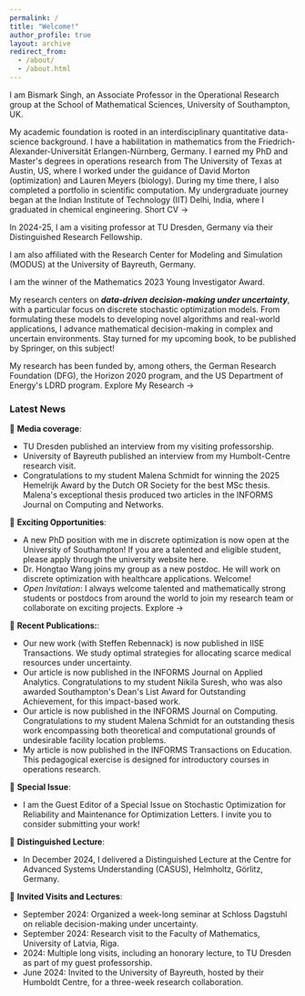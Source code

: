 ```yaml
---
permalink: /
title: "Welcome!"
author_profile: true
layout: archive          
redirect_from: 
  - /about/
  - /about.html
---
```


I am Bismark Singh, an Associate Professor in the Operational Research group at the School of Mathematical Sciences, University of Southampton, UK. 

My academic foundation is rooted in an interdisciplinary quantitative data-science background. I have a habilitation in mathematics from the Friedrich-Alexander-Universität Erlangen-Nürnberg, Germany.  I earned my PhD and Master's degrees in operations research from The University of Texas at Austin, US, where I worked under the guidance of David Morton (optimization) and Lauren Meyers (biology). During my time there, I also completed a portfolio in scientific computation. My undergraduate journey began at the Indian Institute of Technology (IIT) Delhi, India, where I graduated in chemical engineering.  <a href="/cv/" style="text-decoration: none;">Short CV →</a>

In 2024-25, I am a visiting professor at TU Dresden, Germany via their <a href="https://tu-dresden.de/bu/wirtschaft/die-fakultaet/news/auszeichnung-von-associate-professor-bismark-singh-als-distinguished-research-fellow" style="text-decoration: none;">Distinguished Research Fellowship</a>.

I am also affiliated with the <a href="https://www.modus.uni-bayreuth.de/en/members/application-team/Singh/index.php" style="text-decoration: none;">Research Center for Modeling and Simulation (MODUS)</a> at the University of Bayreuth, Germany.

I am the winner of the Mathematics 2023 <a href="https://www.mdpi.com/journal/mathematics/awards/2137" style="text-decoration: none;">Young Investigator Award</a>. 

My research centers on ***data-driven decision-making under uncertainty***, with a particular focus on discrete stochastic optimization models. From formulating these models to developing novel algorithms and real-world applications, I advance mathematical decision-making in complex and uncertain environments. Stay turned for my upcoming book, to be published by Springer, on this subject!

My research has been funded by, among others, the German Research Foundation (DFG), the Horizon 2020 program, and the US Department of Energy's LDRD program. <a href="/research/" style="text-decoration: none;">Explore My Research →</a>


### Latest News


🎉 **Media coverage**: 
-   TU Dresden published an <a href="https://tu-dresden.de/bu/wirtschaft/forschung/interview-bismark-singh" style="text-decoration: none;">interview</a> from my visiting professorship.
-   University of Bayreuth published an <a href="https://www.humboldt-centre.uni-bayreuth.de/en/fellows-and-grantees/interview_Singh/index.html" style="text-decoration: none;">interview</a> from my Humbolt-Centre research visit.
-   Congratulations to my student Malena Schmidt for winning the <a href="https://www.vvsor.nl/articles/hemelrijk-award-winner-2025/" style="text-decoration: none;">2025 Hemelrijk Award</a> by the Dutch OR Society for the best MSc thesis. Malena's exceptional thesis produced two articles in the INFORMS Journal on Computing and Networks. 

🎉 **Exciting Opportunities**:
  - A <a href="https://www.findaphd.com/phds/project/mathematically-modeling-systems-resilient-against-unforeseen-attacks/?p177266" style="text-decoration: none;">new PhD position</a> with me in discrete optimization is now open at the University of Southampton! If you are a talented and eligible student, please apply through the university website here.
  - <a href="https://scholar.google.com/citations?user=M6RoyZAAAAAJ&hl=en" style="text-decoration: none;">Dr. Hongtao Wang</a> joins my group as a new postdoc. He will work on discrete optimization with healthcare applications. Welcome!
  - *Open Invitation*: I always welcome talented and mathematically strong students or postdocs from around the world to join my research team or collaborate on exciting projects. <a href="/research/" style="text-decoration: none;">Explore →</a>
  
🎉 **Recent Publications:**: 
  - Our new work (with Steffen Rebennack) is now published in <a href="https://www.tandfonline.com/doi/full/10.1080/24725854.2025.2525918" style="text-decoration: none;">IISE Transactions</a>. We study optimal strategies for allocating scarce medical resources under uncertainty. 
  - Our article is now published in the <a href="https://pubsonline.informs.org/doi/10.1287/inte.2024.0160" style="text-decoration: none;">INFORMS Journal on Applied Analytics</a>. Congratulations to my student Nikila Suresh, who was also awarded Southampton's Dean's List Award for Outstanding Achievement, for this impact-based work.
  - Our article is now published in the <a href="https://pubsonline.informs.org/doi/10.1287/ijoc.2024.0693" style="text-decoration: none;">INFORMS Journal on Computing</a>. Congratulations to my student Malena Schmidt for an outstanding thesis work encompassing both theoretical and computational grounds of undesirable facility location problems. 
  - My article is now published in the <a href="https://pubsonline.informs.org/doi/10.1287/ited.2024.0112" style="text-decoration: none;">INFORMS Transactions on Education</a>. This pedagogical exercise is designed for introductory courses in operations research.
 
🎉 **Special Issue**:
  - I am the Guest Editor of a <a href="https://link.springer.com/journal/11590/updates/27713526" style="text-decoration: none;">Special Issue on Stochastic Optimization for Reliability and Maintenance</a> for Optimization Letters. I invite you to consider submitting your work!
 
🎉 **Distinguished Lecture**:
  - In December 2024, I delivered a Distinguished Lecture at the <a href="https://www.casus.science/?page_id=12281" style="text-decoration: none;">Centre for Advanced Systems Understanding (CASUS)</a>, Helmholtz, Görlitz, Germany.

🎉 **Invited Visits and Lectures**: 
  - September 2024: Organized a week-long seminar at <a href="https://www.dagstuhl.de/seminars/seminar-calendar/seminar-details/24399" style="text-decoration: none;">Schloss Dagstuhl</a> on reliable decision-making under uncertainty.
  - September 2024: Research visit to the Faculty of Mathematics, University of Latvia, Riga.
  - 2024: Multiple long visits, including an honorary lecture, to TU Dresden as part of my <a href="https://tu-dresden.de/bu/wirtschaft/die-fakultaet/news/auszeichnung-von-associate-professor-bismark-singh-als-distinguished-research-fellow" style="text-decoration: none;">guest professorship</a>.
  - June 2024: Invited to the University of Bayreuth, hosted by their <a href="https://www.humboldt-centre.uni-bayreuth.de/en/fellows-and-grantees/recently-selected-short-term-grantees/index.html" style="text-decoration: none;">Humboldt Centre</a>, for a three-week research collaboration.
